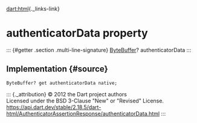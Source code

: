 [dart:html](../../dart-html/dart-html-library){._links-link}

authenticatorData property
==========================

::: {#getter .section .multi-line-signature}
[ByteBuffer](../../dart-typed_data/bytebuffer-class)? authenticatorData
:::

Implementation {#source}
--------------

``` {.language-dart data-language="dart"}
ByteBuffer? get authenticatorData native;
```

::: {._attribution}
© 2012 the Dart project authors\
Licensed under the BSD 3-Clause \"New\" or \"Revised\" License.\
<https://api.dart.dev/stable/2.18.5/dart-html/AuthenticatorAssertionResponse/authenticatorData.html>
:::
